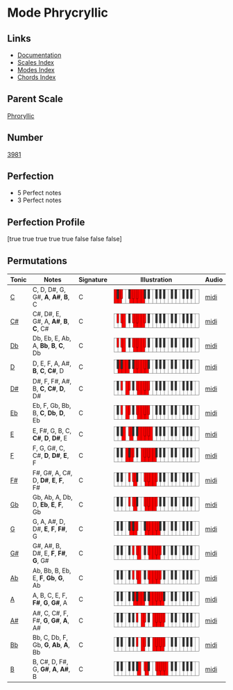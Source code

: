 # Mode Phrycryllic

## Links

- [Documentation](index.md)
- [Scales Index](Scales.md)
- [Modes Index](Modes.md)
- [Chords Index](Chords.md)

## Parent Scale

[Phroryllic](ScalePhroryllic.md)

## Number

[3981](https://ianring.com/musictheory/scales/3981)

## Perfection

- 5 Perfect notes
- 3 Perfect notes

## Perfection Profile

[true true true true true false false false]

## Permutations

| Tonic | Notes | Signature | Illustration | Audio |
|-------|-------|-----------|--------------|-------|
| [C](ModeCNaturalPhrycryllic.md) | C, D, D#, G, G#, **A**, **A#**, **B**, C | C | ![CNaturalPhrycryllic](ModeCNaturalPhrycryllic.png) | [midi](https://github.com/edipermadi/music/blob/main/docs/ModeCNaturalPhrycryllic.mid?raw=true) |
| [C#](ModeCSharpPhrycryllic.md) | C#, D#, E, G#, A, **A#**, **B**, **C**, C# | C | ![CSharpPhrycryllic](ModeCSharpPhrycryllic.png) | [midi](https://github.com/edipermadi/music/blob/main/docs/ModeCSharpPhrycryllic.mid?raw=true) |
| [Db](ModeDFlatPhrycryllic.md) | Db, Eb, E, Ab, A, **Bb**, **B**, **C**, Db | C | ![DFlatPhrycryllic](ModeDFlatPhrycryllic.png) | [midi](https://github.com/edipermadi/music/blob/main/docs/ModeDFlatPhrycryllic.mid?raw=true) |
| [D](ModeDNaturalPhrycryllic.md) | D, E, F, A, A#, **B**, **C**, **C#**, D | C | ![DNaturalPhrycryllic](ModeDNaturalPhrycryllic.png) | [midi](https://github.com/edipermadi/music/blob/main/docs/ModeDNaturalPhrycryllic.mid?raw=true) |
| [D#](ModeDSharpPhrycryllic.md) | D#, F, F#, A#, B, **C**, **C#**, **D**, D# | C | ![DSharpPhrycryllic](ModeDSharpPhrycryllic.png) | [midi](https://github.com/edipermadi/music/blob/main/docs/ModeDSharpPhrycryllic.mid?raw=true) |
| [Eb](ModeEFlatPhrycryllic.md) | Eb, F, Gb, Bb, B, **C**, **Db**, **D**, Eb | C | ![EFlatPhrycryllic](ModeEFlatPhrycryllic.png) | [midi](https://github.com/edipermadi/music/blob/main/docs/ModeEFlatPhrycryllic.mid?raw=true) |
| [E](ModeENaturalPhrycryllic.md) | E, F#, G, B, C, **C#**, **D**, **D#**, E | C | ![ENaturalPhrycryllic](ModeENaturalPhrycryllic.png) | [midi](https://github.com/edipermadi/music/blob/main/docs/ModeENaturalPhrycryllic.mid?raw=true) |
| [F](ModeFNaturalPhrycryllic.md) | F, G, G#, C, C#, **D**, **D#**, **E**, F | C | ![FNaturalPhrycryllic](ModeFNaturalPhrycryllic.png) | [midi](https://github.com/edipermadi/music/blob/main/docs/ModeFNaturalPhrycryllic.mid?raw=true) |
| [F#](ModeFSharpPhrycryllic.md) | F#, G#, A, C#, D, **D#**, **E**, **F**, F# | C | ![FSharpPhrycryllic](ModeFSharpPhrycryllic.png) | [midi](https://github.com/edipermadi/music/blob/main/docs/ModeFSharpPhrycryllic.mid?raw=true) |
| [Gb](ModeGFlatPhrycryllic.md) | Gb, Ab, A, Db, D, **Eb**, **E**, **F**, Gb | C | ![GFlatPhrycryllic](ModeGFlatPhrycryllic.png) | [midi](https://github.com/edipermadi/music/blob/main/docs/ModeGFlatPhrycryllic.mid?raw=true) |
| [G](ModeGNaturalPhrycryllic.md) | G, A, A#, D, D#, **E**, **F**, **F#**, G | C | ![GNaturalPhrycryllic](ModeGNaturalPhrycryllic.png) | [midi](https://github.com/edipermadi/music/blob/main/docs/ModeGNaturalPhrycryllic.mid?raw=true) |
| [G#](ModeGSharpPhrycryllic.md) | G#, A#, B, D#, E, **F**, **F#**, **G**, G# | C | ![GSharpPhrycryllic](ModeGSharpPhrycryllic.png) | [midi](https://github.com/edipermadi/music/blob/main/docs/ModeGSharpPhrycryllic.mid?raw=true) |
| [Ab](ModeAFlatPhrycryllic.md) | Ab, Bb, B, Eb, E, **F**, **Gb**, **G**, Ab | C | ![AFlatPhrycryllic](ModeAFlatPhrycryllic.png) | [midi](https://github.com/edipermadi/music/blob/main/docs/ModeAFlatPhrycryllic.mid?raw=true) |
| [A](ModeANaturalPhrycryllic.md) | A, B, C, E, F, **F#**, **G**, **G#**, A | C | ![ANaturalPhrycryllic](ModeANaturalPhrycryllic.png) | [midi](https://github.com/edipermadi/music/blob/main/docs/ModeANaturalPhrycryllic.mid?raw=true) |
| [A#](ModeASharpPhrycryllic.md) | A#, C, C#, F, F#, **G**, **G#**, **A**, A# | C | ![ASharpPhrycryllic](ModeASharpPhrycryllic.png) | [midi](https://github.com/edipermadi/music/blob/main/docs/ModeASharpPhrycryllic.mid?raw=true) |
| [Bb](ModeBFlatPhrycryllic.md) | Bb, C, Db, F, Gb, **G**, **Ab**, **A**, Bb | C | ![BFlatPhrycryllic](ModeBFlatPhrycryllic.png) | [midi](https://github.com/edipermadi/music/blob/main/docs/ModeBFlatPhrycryllic.mid?raw=true) |
| [B](ModeBNaturalPhrycryllic.md) | B, C#, D, F#, G, **G#**, **A**, **A#**, B | C | ![BNaturalPhrycryllic](ModeBNaturalPhrycryllic.png) | [midi](https://github.com/edipermadi/music/blob/main/docs/ModeBNaturalPhrycryllic.mid?raw=true) |
